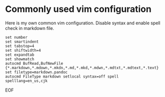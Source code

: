 # Commonly used vim configuration
Here is my own common vim configuration. Disable syntax and enable spell check in markdown file.
```
set number
set smartindent
set tabstop=4
set shiftwidth=4
set expandtab
set showmatch
autocmd BufRead,BufNewFile {*.markdown,*.mdown,*.mkdn,*.md,*.mkd,*.mdwn,*.mdtxt,*.mdtext,*.text} set filetype=markdown.pandoc
autocmd FileType markdown setlocal syntax=off spell spelllang=en_us,cjk
```

EOF
